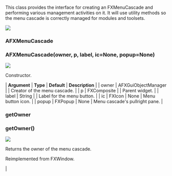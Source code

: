 This class provides the interface for creating an FXMenuCascade and performing various management activities on it. It will use utility methods so the menu cascade is correctly managed for modules and toolsets.

![](../SIMACAERefImages/gui-afxmenucascade.png)

### AFXMenuCascade

###

### AFXMenuCascade(owner, p, label, ic=None, popup=None)

![](../IconsReference/butix_top_wline.png)

Constructor.

| **Argument** | **Type** | **Default** | **Description** |
| owner | AFXGuiObjectManager | | Creator of the menu cascade. |
| p | FXComposite | | Parent widget. |
| label | String | | Label for the menu button. |
| ic | FXIcon | None | Menu button icon. |
| popup | FXPopup | None | Menu cascade's pullright pane. |

### getOwner

###

### getOwner()

![](../IconsReference/butix_top_wline.png)

Returns the owner of the menu cascade.

Reimplemented from FXWindow.

|
